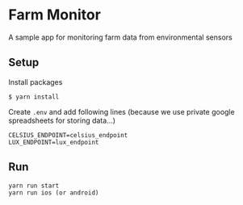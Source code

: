 # Farm Monitor
A sample app for monitoring farm data from environmental sensors

## Setup

Install packages

```
$ yarn install
```

Create `.env` and add following lines
(because we use private google spreadsheets for storing data...)
```
CELSIUS_ENDPOINT=celsius_endpoint
LUX_ENDPOINT=lux_endpoint
```

## Run

```
yarn run start
yarn run ios (or android)
```